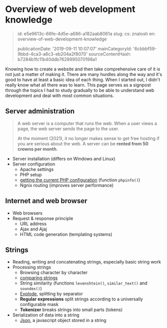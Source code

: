 Overview of web development knowledge
=====================================

> id: e5e9613c-66fe-4d5e-a686-a182aab8061a
> slug:
> 	cs: znalosti
> 	en: overview-of-web-development-knowledge
> 
> publicationDate: '2019-09-11 10:07:07'
> mainCategoryId: '6cbbbf59-9bbd-4ca3-a6c3-eb204a2f8070'
> sourceContentHash: b7284b1fc11b40ddb7628995070198a1

Knowing how to create a website and then take comprehensive care of it is not just a matter of making it. There are many hurdles along the way and it's good to have at least a basic idea of each thing. When I started out, I didn't really know what all there was to learn. This page serves as a signpost through the topics I had to study gradually to be able to understand web development and deal with most common situations.

Server administration
--------------

> A web server is a computer that runs the web. When a user views a page, the web server sends the page to the user.
>
> At the moment (2021), it no longer makes sense to get free hosting if you are serious about the web. A server can be **rented from 50 crowns per month**.

- Server installation (differs on Windows and Linux)
- Server configuration
	- Apache settings
	- PHP setup
	- <a href="/info">getting the current PHP configuration</a> (function `phpinfo()`)
	- Ngnix routing (improves server performance)

Internet and web browser
--------------------------------

- Web browsers
- Request & response principle
	- URL address
	- Ajax and Ajaj
	- HTML code generation (templating systems)

Strings
-----------------

- Reading, writing and concatenating strings, especially basic string work
- Processing strings
	- Browsing character by character
	- <a href="/if">comparing strings</a>
	- String similarity (functions `levenshtein()`, `similar_text()` and `soundex()`)
	- <a href="/explode">Explode</a>, splitting by separator
	- **Regular expressions** split strings according to a universally configurable mask
	- **Tokenizer** breaks strings into small parts (tokens)
- Serialization of data into a string
	- <a href="/json">Json</a>, a javascript object stored in a string
